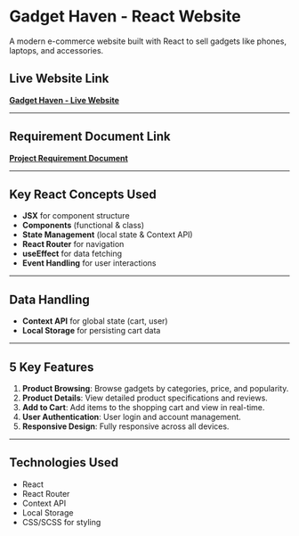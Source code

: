 # Gadget Haven - React Website

A modern e-commerce website built with React to sell gadgets like phones, laptops, and accessories.

## Live Website Link

[**Gadget Haven - Live Website**](https://assi-08.netlify.app/dashboard)

---

## Requirement Document Link

[**Project Requirement Document**](https://github.com/programming-hero-web-course-4/b10a8-gadget-heaven-towhid0604)

---

## Key React Concepts Used

- **JSX** for component structure
- **Components** (functional & class)
- **State Management** (local state & Context API)
- **React Router** for navigation
- **useEffect** for data fetching
- **Event Handling** for user interactions

---

## Data Handling

- **Context API** for global state (cart, user)
- **Local Storage** for persisting cart data

---

## 5 Key Features

1. **Product Browsing**: Browse gadgets by categories, price, and popularity.
2. **Product Details**: View detailed product specifications and reviews.
3. **Add to Cart**: Add items to the shopping cart and view in real-time.
4. **User Authentication**: User login and account management.
5. **Responsive Design**: Fully responsive across all devices.

---

## Technologies Used

- React
- React Router
- Context API
- Local Storage
- CSS/SCSS for styling
